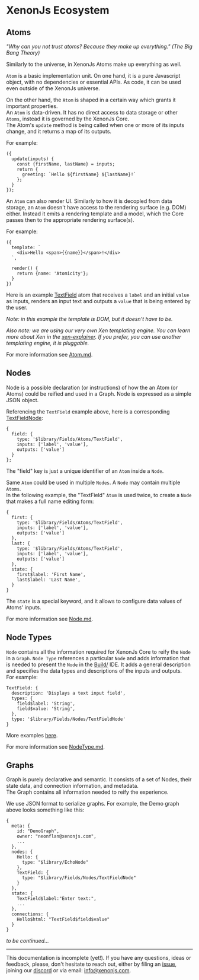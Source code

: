 # XenonJs Ecosystem

## Atoms

<i>"Why can you not trust atoms? Because they make up everything." (The Big Bang Theory)</i>

Similarly to the universe, in XenonJs Atoms make up everything as well.

`Atom` is a basic implementation unit.
On one hand, it is a pure Javascript object, with no dependencies or essential APIs. As code, it can be used even outside of the XenonJs universe.

On the other hand, the `Atom` is shaped in a certain way which grants it important properties.  
An `Atom` is data-driven. It has no direct access to data storage or other `Atoms`, instead it is governed by the XenonJs Core.  
The Atom's `update` method is being called when one or more of its inputs change, and it returns a map of its outputs.

For example:
```
({
  update(inputs) {
    const {firstName, lastName} = inputs;
    return {
      greeting: `Hello ${firstName} ${lastName}!`
    };
  }
});
```

An `Atom` can also render UI. Similarly to how it is decopled from data storage, an `Atom` doesn't have access to the rendering surface (e.g. DOM) either. Instead it emits a rendering template and a model, which the Core passes then to the appropriate rendering surface(s).

For example:
```
({
  template: `
    <div>Hello <span>{{name}}</span>!</div>
  `,

  render() {
    return {name: 'Atomicity'};
  }
})
```

Here is an example [TextField](https://github.com/Atom-54/xenonjs/blob/ee621d32022370afaabb8253e6a7e571654bdbaf/pkg/Library/Fields/Atoms/TextField.js) atom that receives a `label` and an initial `value` as inputs, renders an input text and outputs a `value` that is being entered by the user. 


<i>Note: in this example the template is DOM, but it doesn't have to be.</i>  
  
<i>Also note: we are using our very own Xen templating engine. You can learn more about Xen in the [xen-explainer](https://xenon-js.web.app/latest/Library/Dom/Xen/xen-explainer.html). If you prefer, you can use another templating engine, it is pluggable.</i>  

For more information see [Atom.md](./Atom.md).

## Nodes
Node is a possible declaration (or instructions) of how the an Atom (or Atoms) could be reified and used in a Graph.
Node is expressed as a simple JSON object.

Referencing the `TextField` example above, here is a corresponding [TextFieldNode](https://github.com/Atom-54/xenonjs/blob/ee621d32022370afaabb8253e6a7e571654bdbaf/pkg/Library/Fields/Nodes/TextFieldNode.js):
```
{
  field: {
    type: '$library/Fields/Atoms/TextField',
    inputs: ['label', 'value'],
    outputs: ['value']
  }
};
```
The "field" key is just a unique identifier of an `Atom` inside a `Node`.

Same `Atom` could be used in multiple `Nodes`. A `Node` may contain multiple `Atoms`.  
In the following example, the "TextField" `Atom` is used twice, to create a `Node` that makes a full name editing form:
```
{
  first: {
    type: '$library/Fields/Atoms/TextField',
    inputs: ['label', 'value'],
    outputs: ['value']
  },
  last: {
    type: '$library/Fields/Atoms/TextField',
    inputs: ['label', 'value'],
    outputs: ['value']
  },
  state: {
    first$label: 'First Name',
    last$label: 'Last Name',
  }
}
```
The `state` is a special keyword, and it allows to configure data values of Atoms' inputs.

For more information see [Node.md](./Node.md).

## Node Types

`Node` contains all the information required for XenonJs Core to reify the `Node` in a `Graph`.
`Node Type` references a particular `Node` and adds information that is needed to present the `Node` in the [Build/](../Build/README.md#node-types) IDE.
It adds a general description and specifies the data types and descriptions of the inputs and outputs.  
For example:
```
TextField: {
  description: 'Displays a text input field',
  types: {
    field$label: 'String',
    field$value: 'String',
  },
  type: '$library/Fields/Nodes/TextFieldNode'
}
```
More examples [here](https://github.com/Atom-54/xenonjs/blob/ee621d32022370afaabb8253e6a7e571654bdbaf/pkg/Library/Fields/FieldsNodeTypes.js).

For more information see [NodeType.md](./NodeType.md).

## Graphs

Graph is purely declarative and semantic. It consists of a set of Nodes, their state data, and connection information, and metadata.  
The Graph contains all information needed to reify the experience.

We use JSON format to serialize graphs. For example, the Demo graph above looks something like this:
```
{
  meta: {
    id: "DemoGraph",
    owner: "neonflan@xenonjs.com",
    ...
  },
  nodes: {
    Hello: {
      type: "$library/EchoNode"
    },
    TextField: {
      type: "$library/Fields/Nodes/TextFieldNode"
    }
  },
  state: {
    TextField$label:"Enter text:",
    ...
  },
  connections: {
    Hello$html: "TextField$field$value"
  }
}
```

<i>to be continued...</i>

---
  
  
This documentation is incomplete (yet!). If you have any questions, ideas or feedback, please, don't hesitate to reach out, either by filing an [issue](https://github.com/Atom-54/xenonjs/issues/new), joining our [discord](https://discord.gg/PFsHCJHJdN) or via email: [info@xenonjs.com](mailto:info@xenonjs.com).
